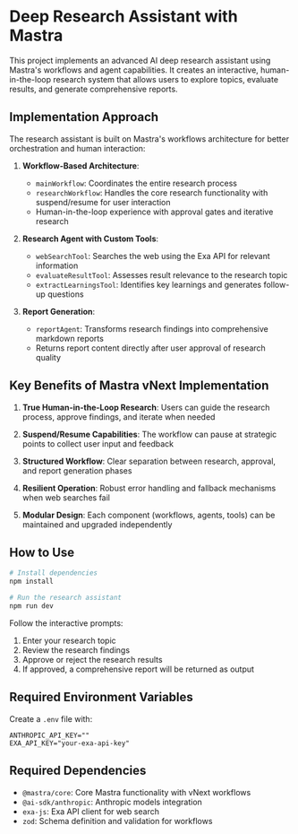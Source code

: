 # Deep Research Assistant with Mastra

This project implements an advanced AI deep research assistant using Mastra's workflows and agent capabilities. It creates an interactive, human-in-the-loop research system that allows users to explore topics, evaluate results, and generate comprehensive reports.

## Implementation Approach

The research assistant is built on Mastra's workflows architecture for better orchestration and human interaction:

1. **Workflow-Based Architecture**:
   - `mainWorkflow`: Coordinates the entire research process
   - `researchWorkflow`: Handles the core research functionality with suspend/resume for user interaction
   - Human-in-the-loop experience with approval gates and iterative research

2. **Research Agent with Custom Tools**:
   - `webSearchTool`: Searches the web using the Exa API for relevant information
   - `evaluateResultTool`: Assesses result relevance to the research topic
   - `extractLearningsTool`: Identifies key learnings and generates follow-up questions

3. **Report Generation**:
   - `reportAgent`: Transforms research findings into comprehensive markdown reports
   - Returns report content directly after user approval of research quality

## Key Benefits of Mastra vNext Implementation

1. **True Human-in-the-Loop Research**: Users can guide the research process, approve findings, and iterate when needed

2. **Suspend/Resume Capabilities**: The workflow can pause at strategic points to collect user input and feedback

3. **Structured Workflow**: Clear separation between research, approval, and report generation phases

4. **Resilient Operation**: Robust error handling and fallback mechanisms when web searches fail

5. **Modular Design**: Each component (workflows, agents, tools) can be maintained and upgraded independently

## How to Use

```bash
# Install dependencies
npm install

# Run the research assistant
npm run dev
```

Follow the interactive prompts:

1. Enter your research topic
2. Review the research findings
3. Approve or reject the research results
4. If approved, a comprehensive report will be returned as output

## Required Environment Variables

Create a `.env` file with:

```
ANTHROPIC_API_KEY=""
EXA_API_KEY="your-exa-api-key"
```

## Required Dependencies

- `@mastra/core`: Core Mastra functionality with vNext workflows
- `@ai-sdk/anthropic`: Anthropic models integration
- `exa-js`: Exa API client for web search
- `zod`: Schema definition and validation for workflows
